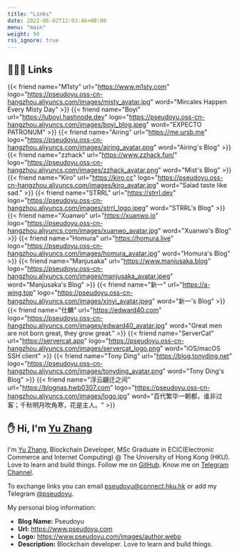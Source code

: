 ```yaml
---
title: "Links"
date: 2022-06-02T12:03:46+08:00
menu: "main"
weight: 90
rss_ignore: true
---
```


## 👨🏻‍💻 Links

<div class="flink" id="article-container">
<div class="friend-list-div" >

{{< friend name="M1sty" url="https://www.m1sty.com" logo="https://pseudoyu.oss-cn-hangzhou.aliyuncs.com/images/misty_avatar.jpg" word="Mircales Happen Every Misty Day" >}}
{{< friend name="Boyi" url="https://luboyi.hashnode.dev" logo="https://pseudoyu.oss-cn-hangzhou.aliyuncs.com/images/boyi_blog.jpeg" word="EXPECTO PATRONUM" >}}
{{< friend name="Airing" url="https://me.ursb.me" logo="https://pseudoyu.oss-cn-hangzhou.aliyuncs.com/images/airing_avatar.png" word="Airing's Blog" >}}
{{< friend name="zzhack" url="https://www.zzhack.fun/" logo="https://pseudoyu.oss-cn-hangzhou.aliyuncs.com/images/zzhack_avatar.png" word="Mist's Blog" >}}
{{< friend name="Kiro" url="https://kiro.cc" logo="https://pseudoyu.oss-cn-hangzhou.aliyuncs.com/images/kiro_avatar.jpg" word="Salad taste like sad." >}}
{{< friend name="STRRL" url="https://strrl.dev" logo="https://pseudoyu.oss-cn-hangzhou.aliyuncs.com/images/strrl_logo.jpeg" word="STRRL's Blog" >}}
{{< friend name="Xuanwo" url="https://xuanwo.io" logo="https://pseudoyu.oss-cn-hangzhou.aliyuncs.com/images/xuanwo_avatar.jpg" word="Xuanwo's Blog" >}}
{{< friend name="Homura" url="https://homura.live" logo="https://pseudoyu.oss-cn-hangzhou.aliyuncs.com/images/homura_avatar.jpg" word="Homura's Blog" >}}
{{< friend name="Manjusaka" url="https://www.manjusaka.blog" logo="https://pseudoyu.oss-cn-hangzhou.aliyuncs.com/images/manjusaka_avatar.jpeg" word="Manjusaka's Blog" >}}
{{< friend name="新一" url="https://a-wing.top" logo="https://pseudoyu.oss-cn-hangzhou.aliyuncs.com/images/xinyi_avatar.jpeg" word="新一's Blog" >}}
{{< friend name="仕麟" url="https://edward40.com" logo="https://pseudoyu.oss-cn-hangzhou.aliyuncs.com/images/edward40_avatar.jpg" word="Great men are not born great, they grow great." >}}
{{< friend name="ServerCat" url="https://servercat.app" logo="https://pseudoyu.oss-cn-hangzhou.aliyuncs.com/images/servercat_logo.png" word="iOS/macOS SSH client" >}}
{{< friend name="Tony Ding" url="https://blog.tonyding.net" logo="https://pseudoyu.oss-cn-hangzhou.aliyuncs.com/images/tonyding_avatar.png" word="Tony Ding's Blog" >}}
{{< friend name="浮云翩迁之间" url="https://blognas.hwb0307.com" logo="https://pseudoyu.oss-cn-hangzhou.aliyuncs.com/images/logo.jpg" word="百代繁华一朝都，谁非过客；千秋明月吹角寒，花是主人。" >}}

</div>
</div>

## ✋ Hi, I'm [Yu Zhang](https://www.pseudoyu.com)

I'm [Yu Zhang](https://www.pseudoyu.com), Blockchain Developer, MSc Graduate in ECIC(Electronic Commerce and Internet Computing) @ The University of Hong Kong (HKU). Love to learn and build things. Follow me on [GitHub](https://github.com/pseudoyu). Know me on [Telegram Channel](https://t.me/pseudoyulife).

To exchange links you can email pseudoyu@connect.hku.hk or add my Telegram [@pseudoyu](https://t.me/pseudoyu).

My personal blog information:

- **Blog Name:** Pseudoyu
- **Url:** https://www.pseudoyu.com
- **Logo:** https://www.pseudoyu.com/images/author.webp
- **Description:** Blockchain developer. Love to learn and build things.